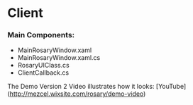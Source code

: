 # Client

### Main Components:

* MainRosaryWindow.xaml
* MainRosaryWindow.xaml.cs
* RosaryUIClass.cs
* ClientCallback.cs

The Demo Version 2 Video illustrates how it looks: [YouTube] (http://mezcel.wixsite.com/rosary/demo-video)
